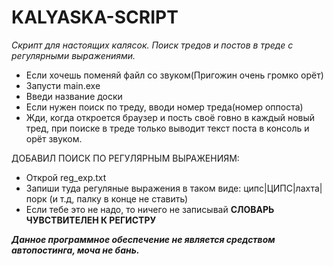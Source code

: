 # KALYASKA-SCRIPT
*Скрипт для настоящих калясок. Поиск тредов и постов в треде с регулярными выражениями.*
- Если хочешь поменяй файл со звуком(Пригожин очень громко орёт)
- Запусти main.exe
- Введи название доски
- Если нужен поиск по треду, вводи номер треда(номер оппоста)
- Жди, когда откроется браузер и пость своё говно в каждый новый тред, при поиске в треде только выводит текст поста в консоль и орёт звуком.

ДОБАВИЛ ПОИСК ПО РЕГУЛЯРНЫМ ВЫРАЖЕНИЯМ:
- Открой reg_exp.txt
- Запиши туда регуляные выражения в таком виде: ципс|ЦИПС|лахта|порк (и т.д, палку в конце не ставить)
- Если тебе это не надо, то ничего не записывай
**СЛОВАРЬ ЧУВСТВИТЕЛЕН К РЕГИСТРУ**


___Данное программное обеспечение не является средством автопостинга, моча не бань.___
